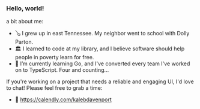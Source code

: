 ### Hello, world!

<!--
**kalebjdavenport/kalebjdavenport** is a ✨ _special_ ✨ repository because its `README.md` (this file) appears on your GitHub profile.

Here are some ideas to get you started:

-->
a bit about me:
 - 🪕 I grew up in east Tennessee. My neighbor went to school with Dolly Parton.
 - 🏛️ I learned to code at my library, and I believe software should help people in poverty learn for free.
 - 🧠 I’m currently learning Go, and I've converted every team I've worked on to TypeScript. Four and counting...

If you're working on a project that needs a reliable and engaging UI, I'd love to chat! Please feel free to grab a time:
 - 📆 https://calendly.com/kalebdavenport
